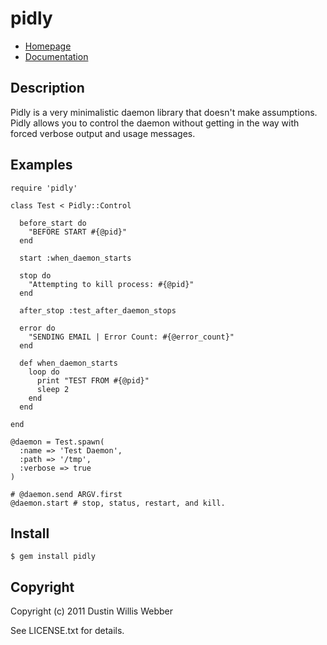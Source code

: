 # pidly

* [Homepage](https://github.com/mephux/pidly)
* [Documentation](http://rubydoc.info/gems/pidly/frames)

## Description

Pidly is a very minimalistic daemon library that doesn't make assumptions. Pidly allows you to control the 
daemon without getting in the way with forced verbose output and usage messages.

## Examples

	require 'pidly'

	class Test < Pidly::Control

	  before_start do
	    "BEFORE START #{@pid}"
	  end

	  start :when_daemon_starts

	  stop do
	    "Attempting to kill process: #{@pid}"
	  end

	  after_stop :test_after_daemon_stops

	  error do
	    "SENDING EMAIL | Error Count: #{@error_count}"
	  end

	  def when_daemon_starts
	    loop do
	      print "TEST FROM #{@pid}"
	      sleep 2
	    end
	  end

	end

	@daemon = Test.spawn(
	  :name => 'Test Daemon',
	  :path => '/tmp',
	  :verbose => true
	)

	# @daemon.send ARGV.first
	@daemon.start # stop, status, restart, and kill.

## Install

	$ gem install pidly

## Copyright

Copyright (c) 2011 Dustin Willis Webber

See LICENSE.txt for details.
